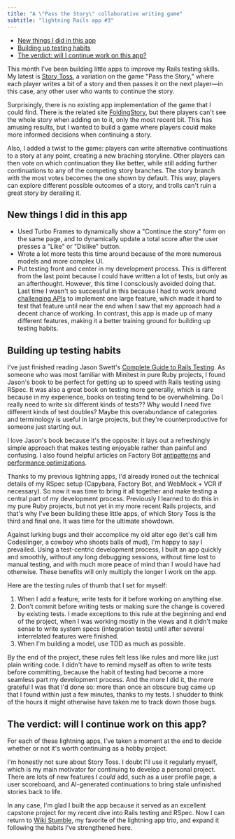 ```yaml
---
title: "A \"Pass the Story\" collaborative writing game"
subtitle: "lightning Rails app #3"
---
```


- [New things I did in this app](#new-things-i-did-in-this-app)
- [Building up testing habits](#building-up-testing-habits)
- [The verdict: will I continue work on this app?](#the-verdict-will-i-continue-work-on-this-app)

This month I've been building little apps to improve my Rails testing skills. My latest is [Story Toss](https://github.com/fpsvogel/storytoss), a variation on the game "Pass the Story," where each player writes a bit of a story and then passes it on the next player—in this case, any other user who wants to continue the story.

Surprisingly, there is no existing app implementation of the game that I could find. There is the related site [FoldingStory](http://foldingstory.com/), but there players can't see the whole story when adding on to it, only the most recent bit. This has amusing results, but I wanted to build a game where players could make more informed decisions when continuing a story.

Also, I added a twist to the game: players can write alternative continuations to a story at any point, creating a new braching storyline. Other players can then vote on which continuation they like better, while still adding further continuations to any of the competing story branches. The story branch with the most votes becomes the one shown by default. This way, players can explore different possible outcomes of a story, and trolls can't ruin a great story by derailing it.

## New things I did in this app

- Used Turbo Frames to dynamically show a "Continue the story" form on the same page, and to dynamically update a total score after the user presses a "Like" or "Dislike" button.
- Wrote a lot more tests this time around because of the more numerous models and more complex UI.
- Put testing front and center in my development process. This is different from the last point because I could have written a lot of tests, but only as an afterthought. However, this time I consciously avoided doing that. Last time I wasn't so successful in this because I had to work around [challenging APIs](/posts/2021/wikipedia-explorer-discover-articles-like-stumbleupon#the-technical-challenge) to implement one large feature, which made it hard to test that feature until near the end when I saw that my approach had a decent chance of working. In contrast, this app is made up of many different features, making it a better training ground for building up testing habits.

## Building up testing habits

I've just finished reading Jason Swett's [Complete Guide to Rails Testing](https://www.codewithjason.com/complete-guide-to-rails-testing/). As someone who was most familiar with Minitest in pure Ruby projects, I found Jason's book to be perfect for getting up to speed with Rails testing using RSpec. It was also a great book on testing more generally, which is rare because in my experience, books on testing tend to be overwhelming. Do I really need to write six different kinds of tests?? Why would I need five different kinds of test doubles? Maybe this overabundance of categories and terminology is useful in large projects, but they're counterproductive for someone just starting out.

I love Jason's book because it's the opposite: it lays out a refreshingly simple approach that makes testing enjoyable rather than painful and confusing. I also found helpful articles on Factory Bot [antipatterns](https://semaphoreci.com/blog/2014/01/14/rails-testing-antipatterns-fixtures-and-factories.html) and [performance optimizations](https://thoughtbot.com/blog/use-factory-girls-build-stubbed-for-a-faster-test).

Thanks to my previous lightning apps, I'd already ironed out the technical details of my RSpec setup (Capybara, Factory Bot, and WebMock + VCR if necessary). So now it was time to bring it all together and make testing a central part of my development process. Previously I learned to do this in my pure Ruby projects, but not yet in my more recent Rails projects, and that's why I've been building these little apps, of which Story Toss is the third and final one. It was time for the ultimate showdown.

Against lurking bugs and their accomplice my old alter ego (let's call him Codeslinger, a cowboy who shoots balls of mud), I'm happy to say I prevailed. Using a test-centric development process, I built an app quickly and smoothly, without any long debugging sessions, without time lost to manual testing, and with much more peace of mind than I would have had otherwise. These benefits will only multiply the longer I work on the app.

Here are the testing rules of thumb that I set for myself:

1. When I add a feature, write tests for it before working on anything else.
2. Don't commit before writing tests or making sure the change is covered by existing tests. I made exceptions to this rule at the beginning and end of the project, when I was working mostly in the views and it didn't make sense to write system specs (integration tests) until after several interrelated features were finished.
3. When I'm building a model, use TDD as much as possible.

By the end of the project, these rules felt less like rules and more like just plain writing code. I didn't have to remind myself as often to write tests before committing, because the habit of testing had become a more seamless part my development process. And the more I did it, the more grateful I was that I'd done so: more than once an obscure bug came up that I found within just a few minutes, thanks to my tests. I shudder to think of the hours it might otherwise have taken me to track down those bugs.

## The verdict: will I continue work on this app?

For each of these lightning apps, I've taken a moment at the end to decide whether or not it's worth continuing as a hobby project.

I'm honestly not sure about Story Toss. I doubt I'll use it regularly myself, which is my main motivator for continuing to develop a personal project. There are lots of new features I *could* add, such as a user profile page, a user scoreboard, and AI-generated continuations to bring stale unfinished stories back to life.

In any case, I'm glad I built the app because it served as an excellent capstone project for my recent dive into Rails testing and RSpec. Now I can return to [Wiki Stumble](/posts/2021/wikipedia-explorer-discover-articles-like-stumbleupon), my favorite of the lightning app trio, and expand it following the habits I've strengthened here.
